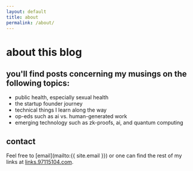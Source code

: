 ```yaml
---
layout: default
title: about
permalink: /about/
---
```


# about this blog

## you'll find posts concerning my musings on the following topics:
- public health, especially sexual health
- the startup founder journey
- technical things I learn along the way
- op-eds such as ai vs. human-generated work
- emerging technology such as zk-proofs, ai, and quantum computing

## contact

Feel free to [email](mailto:{{ site.email }}) or one can find the rest of my links at [links.97115104.com](https://links.97115104.com/).